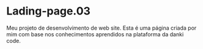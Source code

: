 # Lading-page.03
Meu projeto de desenvolvimento de web site. Esta é uma página criada por mim com base nos conhecimentos aprendidos na plataforma da danki code.
